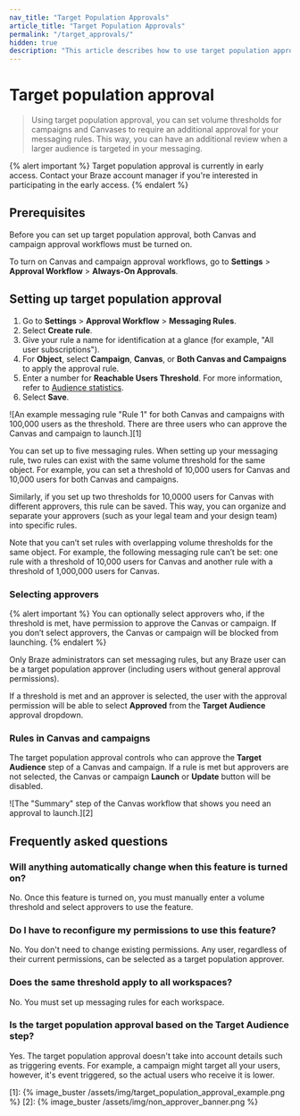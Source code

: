 ```yaml
---
nav_title: "Target Population Approvals"
article_title: "Target Population Approvals"
permalink: "/target_approvals/"
hidden: true
description: "This article describes how to use target population approvals for campaigns and Canvases with a large send volume."
---
```


# Target population approval

> Using target population approval, you can set volume thresholds for campaigns and Canvases to require an additional approval for your messaging rules. This way, you can have an additional review when a larger audience is targeted in your messaging.

{% alert important %}
Target population approval is currently in early access. Contact your Braze account manager if you're interested in participating in the early access.
{% endalert %}

## Prerequisites

Before you can set up target population approval, both Canvas and campaign approval workflows must be turned on.

To turn on Canvas and campaign approval workflows, go to **Settings** > **Approval Workflow** > **Always-On Approvals**. 

## Setting up target population approval

1. Go to **Settings** > **Approval Workflow** > **Messaging Rules**.
2. Select **Create rule**.
3. Give your rule a name for identification at a glance (for example, "All user subscriptions").
4. For **Object**, select **Campaign**, **Canvas**, or **Both Canvas and Campaigns** to apply the approval rule.
5. Enter a number for **Reachable Users Threshold**. For more information, refer to [Audience statistics]({{site.baseurl}}/user_guide/engagement_tools/campaigns/building_campaigns/targeting_users#audience-statistics).
6. Select **Save**.

![An example messaging rule "Rule 1" for both Canvas and campaigns with 100,000 users as the threshold. There are three users who can approve the Canvas and campaign to launch.][1]

You can set up to five messaging rules. When setting up your messaging rule, two rules can exist with the same volume threshold for the same object. For example, you can set a threshold of 10,000 users for Canvas and 10,000 users for both Canvas and campaigns. 

Similarly, if you set up two thresholds for 10,0000 users for Canvas with different approvers, this rule can be saved. This way, you can organize and separate your approvers (such as your legal team and your design team) into specific rules.

Note that you can’t set rules with overlapping volume thresholds for the same object. For example, the following messaging rule can’t be set: one rule with a threshold of 10,000 users for Canvas and another rule with a threshold of 1,000,000 users for Canvas.

### Selecting approvers

{% alert important %}
You can optionally select approvers who, if the threshold is met, have permission to approve the Canvas or campaign. If you don’t select approvers, the Canvas or campaign will be blocked from launching.
{% endalert %}

Only Braze administrators can set messaging rules, but any Braze user can be a target population approver (including users without general approval permissions). 

If a threshold is met and an approver is selected, the user with the approval permission will be able to select **Approved** from the **Target Audience** approval dropdown.

### Rules in Canvas and campaigns

The target population approval controls who can approve the **Target Audience** step of a Canvas and campaign. If a rule is met but approvers are not selected, the Canvas or campaign **Launch** or **Update** button will be disabled.

![The "Summary" step of the Canvas workflow that shows you need an approval to launch.][2]

## Frequently asked questions

### Will anything automatically change when this feature is turned on?

No. Once this feature is turned on, you must manually enter a volume threshold and select approvers to use the feature.

### Do I have to reconfigure my permissions to use this feature?

No. You don't need to change existing permissions. Any user, regardless of their current permissions, can be selected as a target population approver.

### Does the same threshold apply to all workspaces?

No. You must set up messaging rules for each workspace.

### Is the target population approval based on the Target Audience step?

Yes. The target population approval doesn't take into account details such as triggering events. For example, a campaign might target all your users, however, it's event triggered, so the actual users who receive it is lower.

[1]: {% image_buster /assets/img/target_population_approval_example.png %}
[2]: {% image_buster /assets/img/non_approver_banner.png %}